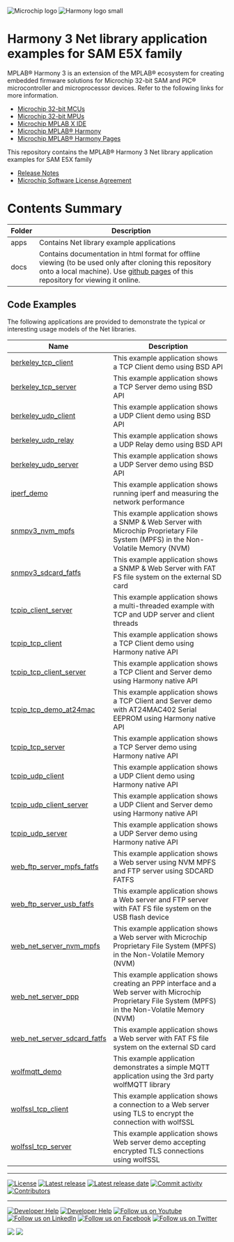 ![Microchip logo](https://raw.githubusercontent.com/wiki/Microchip-MPLAB-Harmony/Microchip-MPLAB-Harmony.github.io/images/microchip_logo.png)
![Harmony logo small](https://raw.githubusercontent.com/wiki/Microchip-MPLAB-Harmony/Microchip-MPLAB-Harmony.github.io/images/microchip_mplab_harmony_logo_small.png)

# Harmony 3 Net library application examples for SAM E5X family

MPLAB® Harmony 3 is an extension of the MPLAB® ecosystem for creating embedded firmware solutions for Microchip 32-bit SAM and PIC® microcontroller and microprocessor devices.  Refer to the following links for more information.

- [Microchip 32-bit MCUs](https://www.microchip.com/design-centers/32-bit)
- [Microchip 32-bit MPUs](https://www.microchip.com/design-centers/32-bit-mpus)
- [Microchip MPLAB X IDE](https://www.microchip.com/mplab/mplab-x-ide)
- [Microchip MPLAB® Harmony](https://www.microchip.com/mplab/mplab-harmony)
- [Microchip MPLAB® Harmony Pages](https://microchip-mplab-harmony.github.io/)

This repository contains the MPLAB® Harmony 3 Net library application examples for SAM E5X family

- [Release Notes](./release_notes.md)
- [Microchip Software License Agreement](./mplab_harmony_license.md)

# Contents Summary

| Folder     | Description                                               |
| ---        | ---                                                       |
| apps       | Contains Net library example applications        |
| docs       | Contains documentation in html format for offline viewing (to be used only after cloning this repository onto a local machine). Use [github pages](https://microchip-mplab-harmony.github.io/net_apps_sam_e5x/) of this repository for viewing it online.|

## Code Examples

The following applications are provided to demonstrate the typical or interesting usage models of the Net libraries.

| Name | Description |
| ---- | ----------- |
| [berkeley_tcp_client](./docs/GUID-6FA31D77-7E3C-4EB5-B58B-E10F90991924.html) | This example application shows a TCP Client demo using BSD API |
| [berkeley_tcp_server](./docs/GUID-69286689-41F1-431B-8071-509558DEE9D9.html) | This example application shows a TCP Server demo using BSD API |
| [berkeley_udp_client](./docs/GUID-39B797E5-42FA-4460-8888-2F7462A45EE3.html) | This example application shows a UDP Client demo using BSD API |
| [berkeley_udp_relay](./docs/GUID-485BB380-E1FE-43DE-ACC0-FC3AA3523FA7.html) | This example application shows a UDP Relay demo using BSD API |
| [berkeley_udp_server](./docs/GUID-E9DD8AC4-5235-4454-BB17-B0DDC66855AD.html)  | This example application shows a UDP Server demo using BSD API |
| [iperf_demo](./docs/GUID-7C1C777A-DB47-468E-BDAB-9A2EC39C10BA.html) | This example application shows running iperf and measuring the network performance |
| [snmpv3_nvm_mpfs](./docs/GUID-95DE67FE-8022-4837-B877-9FCAA1EC8FCC.html) | This example application shows a SNMP & Web Server with Microchip Proprietary File System (MPFS) in the Non-Volatile Memory (NVM)  |
| [snmpv3_sdcard_fatfs](./docs/GUID-E673648D-D80D-420E-8431-128FF7845E0B.html) | This example application shows a SNMP & Web Server with FAT FS file system on the external SD card |
| [tcpip_client_server](./docs/GUID-14D9CE6F-4B1C-4DCA-9C1C-16C09BA4A647.html) | This example application shows a multi-threaded example with TCP and UDP server and client threads |
| [tcpip_tcp_client](./docs/GUID-A3A06AD9-E780-480B-90A9-9E412408508A.html) | This example application shows a TCP Client demo using Harmony native API |
| [tcpip_tcp_client_server](./docs/GUID-9AD07EE8-CF17-4CF1-8B0E-04CE3342B4BB.html) | This example application shows a TCP Client and Server demo using Harmony native API |
| [tcpip_tcp_demo_at24mac](./docs/GUID-1EDCA93F-0E1F-464C-AFD6-9F3536B0F7EC.html) | This example application shows a TCP Client and Server demo with AT24MAC402 Serial EEPROM using Harmony native API |
| [tcpip_tcp_server](./docs/GUID-F805D35F-1372-46CD-ACEE-DB422E074FF7.html)  | This example application shows a TCP Server demo using Harmony native API |
| [tcpip_udp_client](./docs/GUID-6573C5B0-F3B2-4D8A-B76A-4085DE84C01C.html) | This example application shows a UDP Client demo using Harmony native API |
| [tcpip_udp_client_server](./docs/GUID-D6DF936B-7B1A-4B63-974F-FC9BC863E606.html) | This example application shows a UDP Client and Server demo using Harmony native API|
| [tcpip_udp_server](./docs/GUID-7996BDD3-547C-4FFD-A636-512FE2CC5B6B.html) | This example application shows a UDP Server demo using Harmony native API |
| [web_ftp_server_mpfs_fatfs](./docs/GUID-38E38B4A-FB31-4255-BED2-1ABC7D9ACC31.html)| This example application shows a Web server using NVM MPFS and FTP server using SDCARD FATFS|
| [web_ftp_server_usb_fatfs](./docs/GUID-49B2B1BB-EE09-482D-9E34-B4C7AAEE8763.html)| This example application shows a Web server and FTP server with FAT FS file system on the USB flash device |
| [web_net_server_nvm_mpfs](./docs/GUID-3BB2E2CC-A2C4-40CE-A62F-6654D529F641.html) | This example application shows a Web server with Microchip Proprietary File System (MPFS) in the Non-Volatile Memory (NVM) |
| [web_net_server_ppp](./docs/GUID-6D221AB7-FFCE-47BD-8DDE-83C275ED22A1.html) | This example application shows creating an PPP interface and a Web server with Microchip Proprietary File System (MPFS) in the Non-Volatile Memory (NVM) |
| [web_net_server_sdcard_fatfs](./docs/GUID-4156D7F7-CCE8-4EB0-8BD7-5BFDD8A03E54.html) | This example application shows a Web server with FAT FS file system on the external SD card |
| [wolfmqtt_demo](./docs/GUID-D762E200-A0F5-4E17-9281-92D461CCB715.html) | This example application demonstrates a simple MQTT application using the 3rd party wolfMQTT library |
| [wolfssl_tcp_client](./docs/GUID-B87BF4E5-DB14-4557-9D56-1EA7DB070F94.html) | This example application shows a connection to a Web server using TLS to encrypt the connection with wolfSSL |
| [wolfssl_tcp_server](./docs/GUID-6AA84A41-A602-45EA-8EDB-9F8C86FAF9C6.html) | This example application shows Web server demo accepting encrypted TLS connections using wolfSSL |
____


[![License](https://img.shields.io/badge/license-Harmony%20license-orange.svg)](https://github.com/Microchip-MPLAB-Harmony/net_apps_sam_e5x/blob/master/mplab_harmony_license.md)
[![Latest release](https://img.shields.io/github/release/Microchip-MPLAB-Harmony/net_apps_sam_e5x.svg)](https://github.com/Microchip-MPLAB-Harmony/net_apps_sam_e5x/releases/latest)
[![Latest release date](https://img.shields.io/github/release-date/Microchip-MPLAB-Harmony/net_apps_sam_e5x.svg)](https://github.com/Microchip-MPLAB-Harmony/net_apps_sam_e5x/releases/latest)
[![Commit activity](https://img.shields.io/github/commit-activity/y/Microchip-MPLAB-Harmony/net_apps_sam_e5x.svg)](https://github.com/Microchip-MPLAB-Harmony/net_apps_sam_e5x/graphs/commit-activity)
[![Contributors](https://img.shields.io/github/contributors-anon/Microchip-MPLAB-Harmony/net_apps_sam_e5x.svg)]()

____

[![Developer Help](https://img.shields.io/badge/Youtube-Developer%20Help-red.svg)](https://www.youtube.com/MicrochipDeveloperHelp)
[![Developer Help](https://img.shields.io/badge/XWiki-Developer%20Help-torquiose.svg)](https://developerhelp.microchip.com/xwiki/bin/view/software-tools/harmony/)
[![Follow us on Youtube](https://img.shields.io/badge/Youtube-Follow%20us%20on%20Youtube-red.svg)](https://www.youtube.com/user/MicrochipTechnology)
[![Follow us on LinkedIn](https://img.shields.io/badge/LinkedIn-Follow%20us%20on%20LinkedIn-blue.svg)](https://www.linkedin.com/company/microchip-technology)
[![Follow us on Facebook](https://img.shields.io/badge/Facebook-Follow%20us%20on%20Facebook-blue.svg)](https://www.facebook.com/microchiptechnology/)
[![Follow us on Twitter](https://img.shields.io/twitter/follow/MicrochipTech.svg?style=social)](https://twitter.com/MicrochipTech)

[![](https://img.shields.io/github/stars/Microchip-MPLAB-Harmony/net_apps_sam_e5x.svg?style=social)]()
[![](https://img.shields.io/github/watchers/Microchip-MPLAB-Harmony/net_apps_sam_e5x.svg?style=social)]()


